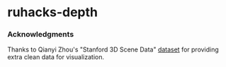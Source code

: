 # ruhacks-depth



### Acknowledgments 
Thanks to Qianyi Zhou's "Stanford 3D Scene Data" [dataset](http://qianyi.info/scenedata.html) for providing extra clean data for visualization.
